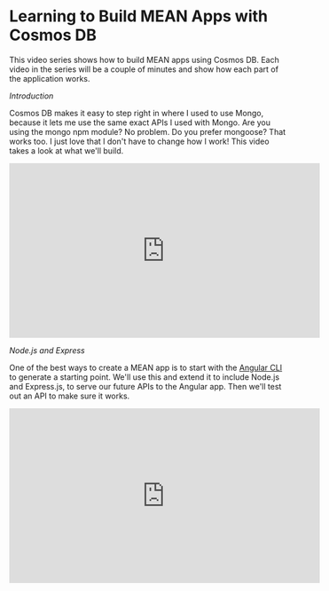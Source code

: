 # Learning to Build MEAN Apps with Cosmos DB

This video series shows how to build MEAN apps using Cosmos DB. Each video in the series will be a couple of minutes and show how each part of the application works.

*Introduction*

Cosmos DB makes it easy to step right in where I used to use Mongo, because it lets me use the same exact APIs I used with Mongo. Are you using the mongo npm module? No problem. Do you prefer mongoose? That works too. I just love that I don't have to change how I work! This video takes a look at what we'll build.

<iframe width="560" height="315" src="https://www.youtube.com/embed/vlZRP0mDabM" frameborder="0" allowfullscreen></iframe>

*Node.js and Express*

One of the best ways to create a MEAN app is to start with the [Angular CLI](https://github.com/angular/angular-cli) to generate a starting point. We'll use this and extend it to include Node.js and Express.js, to serve our future APIs to the Angular app. Then we'll test out an API to make sure it works.

<iframe width="560" height="315" src="https://www.youtube.com/embed/BzbzLAm9qQc" frameborder="0" allowfullscreen></iframe>
